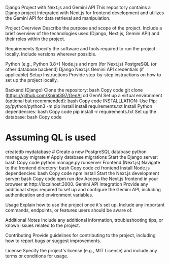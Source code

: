Django Project with Next.js and Gemini API
This repository contains a Django project integrated with Next.js for frontend development and utilizes the Gemini API for data retrieval and manipulation.

Project Overview
Describe the purpose and scope of the project. Include a brief overview of the technologies used (Django, Next.js, Gemini API) and their roles within the project.

Requirements
Specify the software and tools required to run the project locally. Include versions wherever possible.

Python (e.g., Python 3.8+)
Node.js and npm (for Next.js)
PostgreSQL (or other database backend)
Django
Next.js
Gemini API credentials (if applicable)
Setup Instructions
Provide step-by-step instructions on how to set up the project locally.

Backend (Django)
Clone the repository:
bash
Copy code
git clone (https://github.com/Xpiral397/GenAI
cd GenAI
Set up a virtual environment (optional but recommended):
bash
Copy code
INSTALLLATION:
  Use Pip:
      py/python/python3 -m pip install install requirements.txt
Install Python dependencies:
bash
Copy code
pip install -r requirements.txt
Set up the database:
bash
Copy code


# Assuming QL is used
createdb mydatabase  # Create a new PostgreSQL database
python manage.py migrate  # Apply database migrations
Start the Django server:
bash
Copy code
python manage.py runserver
Frontend (Next.js)
Navigate to the frontend directory:
bash
Copy code
cd frontend
Install Node.js dependencies:
bash
Copy code
npm install
Start the Next.js development server:
bash
Copy code
npm run dev
Access the Next.js frontend in your browser at http://localhost:3000.
Gemini API Integration
Provide any additional steps required to set up and configure the Gemini API, including authentication and environment variables.

Usage
Explain how to use the project once it's set up. Include any important commands, endpoints, or features users should be aware of.

Additional Notes
Include any additional information, troubleshooting tips, or known issues related to the project.

Contributing
Provide guidelines for contributing to the project, including how to report bugs or suggest improvements.

License
Specify the project's license (e.g., MIT License) and include any terms or conditions for usage.

